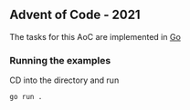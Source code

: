 ## Advent of Code - 2021

The tasks for this AoC are implemented in [Go](https://go.dev/)

### Running the examples
CD into the directory and run

```
go run .
```
